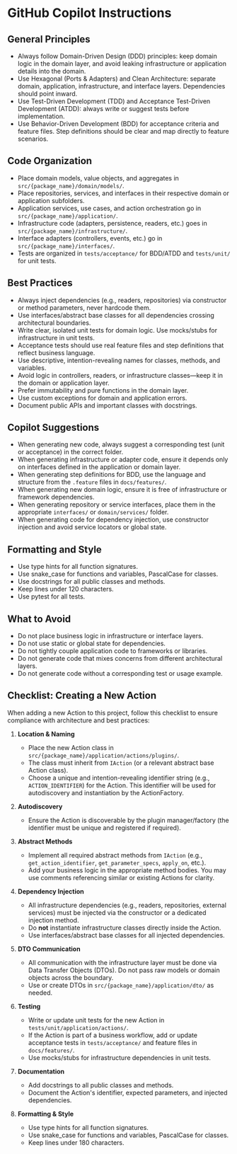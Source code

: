 # GitHub Copilot Instructions

## General Principles
- Always follow Domain-Driven Design (DDD) principles: keep domain logic in the domain layer, and avoid leaking infrastructure or application details into the domain.
- Use Hexagonal (Ports & Adapters) and Clean Architecture: separate domain, application, infrastructure, and interface layers. Dependencies should point inward.
- Use Test-Driven Development (TDD) and Acceptance Test-Driven Development (ATDD): always write or suggest tests before implementation.
- Use Behavior-Driven Development (BDD) for acceptance criteria and feature files. Step definitions should be clear and map directly to feature scenarios.

## Code Organization
- Place domain models, value objects, and aggregates in `src/{package_name}/domain/models/`.
- Place repositories, services, and interfaces in their respective domain or application subfolders.
- Application services, use cases, and action orchestration go in `src/{package_name}/application/`.
- Infrastructure code (adapters, persistence, readers, etc.) goes in `src/{package_name}/infrastructure/`.
- Interface adapters (controllers, events, etc.) go in `src/{package_name}/interfaces/`.
- Tests are organized in `tests/acceptance/` for BDD/ATDD and `tests/unit/` for unit tests.

## Best Practices
- Always inject dependencies (e.g., readers, repositories) via constructor or method parameters, never hardcode them.
- Use interfaces/abstract base classes for all dependencies crossing architectural boundaries.
- Write clear, isolated unit tests for domain logic. Use mocks/stubs for infrastructure in unit tests.
- Acceptance tests should use real feature files and step definitions that reflect business language.
- Use descriptive, intention-revealing names for classes, methods, and variables.
- Avoid logic in controllers, readers, or infrastructure classes—keep it in the domain or application layer.
- Prefer immutability and pure functions in the domain layer.
- Use custom exceptions for domain and application errors.
- Document public APIs and important classes with docstrings.

## Copilot Suggestions
- When generating new code, always suggest a corresponding test (unit or acceptance) in the correct folder.
- When generating infrastructure or adapter code, ensure it depends only on interfaces defined in the application or domain layer.
- When generating step definitions for BDD, use the language and structure from the `.feature` files in `docs/features/`.
- When generating new domain logic, ensure it is free of infrastructure or framework dependencies.
- When generating repository or service interfaces, place them in the appropriate `interfaces/` or `domain/services/` folder.
- When generating code for dependency injection, use constructor injection and avoid service locators or global state.

## Formatting and Style
- Use type hints for all function signatures.
- Use snake_case for functions and variables, PascalCase for classes.
- Use docstrings for all public classes and methods.
- Keep lines under 120 characters.
- Use pytest for all tests.

## What to Avoid
- Do not place business logic in infrastructure or interface layers.
- Do not use static or global state for dependencies.
- Do not tightly couple application code to frameworks or libraries.
- Do not generate code that mixes concerns from different architectural layers.
- Do not generate code without a corresponding test or usage example.

## Checklist: Creating a New Action

When adding a new Action to this project, follow this checklist to ensure compliance with architecture and best practices:

1. **Location & Naming**
   - Place the new Action class in `src/{package_name}/application/actions/plugins/`.
   - The class must inherit from `IAction` (or a relevant abstract base Action class).
   - Choose a unique and intention-revealing identifier string (e.g., `ACTION_IDENTIFIER`) for the Action. This identifier will be used for autodiscovery and instantiation by the ActionFactory.

2. **Autodiscovery**
   - Ensure the Action is discoverable by the plugin manager/factory (the identifier must be unique and registered if required).

3. **Abstract Methods**
   - Implement all required abstract methods from `IAction` (e.g., `get_action_identifier`, `get_parameter_specs`, `apply_on`, etc.).
   - Add your business logic in the appropriate method bodies. You may use comments referencing similar or existing Actions for clarity.

4. **Dependency Injection**
   - All infrastructure dependencies (e.g., readers, repositories, external services) must be injected via the constructor or a dedicated injection method.
   - Do **not** instantiate infrastructure classes directly inside the Action.
   - Use interfaces/abstract base classes for all injected dependencies.

5. **DTO Communication**
   - All communication with the infrastructure layer must be done via Data Transfer Objects (DTOs). Do not pass raw models or domain objects across the boundary.
   - Use or create DTOs in `src/{package_name}/application/dto/` as needed.

6. **Testing**
   - Write or update unit tests for the new Action in `tests/unit/application/actions/`.
   - If the Action is part of a business workflow, add or update acceptance tests in `tests/acceptance/` and feature files in `docs/features/`.
   - Use mocks/stubs for infrastructure dependencies in unit tests.

7. **Documentation**
   - Add docstrings to all public classes and methods.
   - Document the Action's identifier, expected parameters, and injected dependencies.

8. **Formatting & Style**
   - Use type hints for all function signatures.
   - Use snake_case for functions and variables, PascalCase for classes.
   - Keep lines under 180 characters.

